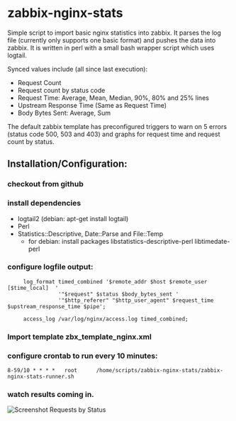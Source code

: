 zabbix-nginx-stats
==================

Simple script to import basic nginx statistics into zabbix. It parses the log file (currently only supports one basic format) and pushes the data into zabbix. It is written in perl with a small bash wrapper script which uses logtail.

Synced values include (all since last execution):

* Request Count
* Request count by status code
* Request Time: Average, Mean, Median, 90%, 80% and 25% lines
* Upstream Response Time (Same as Request Time)
* Body Bytes Sent: Average, Sum

The default zabbix template has preconfigured triggers to warn on 5 errors (status code 500, 503 and 403) and graphs for request time and request count by status.

Installation/Configuration:
----------------

### checkout from github
### install dependencies

* logtail2 (debian: apt-get install logtail)
* Perl
* Statistics::Descriptive, Date::Parse and File::Temp
    * for debian: install packages libstatistics-descriptive-perl libtimedate-perl

### configure logfile output:

         log_format timed_combined '$remote_addr $host $remote_user [$time_local]  '
                    '"$request" $status $body_bytes_sent '
                    '"$http_referer" "$http_user_agent" $request_time $upstream_response_time $pipe';
                    
         access_log /var/log/nginx/access.log timed_combined;

### Import template zbx_template_nginx.xml
### configure crontab to run every 10 minutes:

    8-59/10 * * * *   root      /home/scripts/zabbix-nginx-stats/zabbix-nginx-stats-runner.sh

### watch results coming in.

![Screenshot Requests by Status](docs/screenshot-requests-by-status.png)




